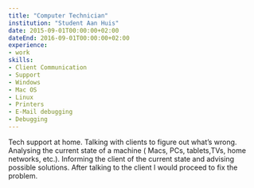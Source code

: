 ```yaml
---
title: "Computer Technician"
institution: "Student Aan Huis"
date: 2015-09-01T00:00:00+02:00
dateEnd: 2016-09-01T00:00:00+02:00
experience:
- work
skills:
- Client Communication
- Support
- Windows
- Mac OS
- Linux
- Printers
- E-Mail debugging
- Debugging
---
```


Tech support at home. Talking with clients to figure out what’s wrong. Analysing the current state of a machine ( Macs, PCs, tablets,TVs, home networks, etc.). Informing the client of the current state and advising possible solutions. After talking to the client I would proceed to fix the problem.
